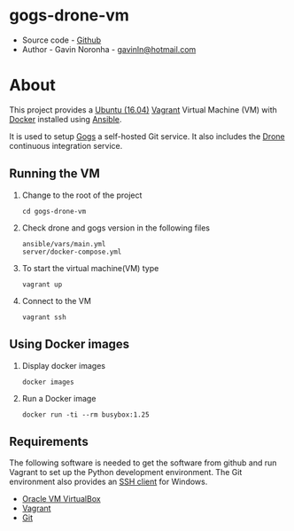 # gogs-drone-vm

* Source code - [Github][10]
* Author - Gavin Noronha - <gavinln@hotmail.com>

[10]: https://github.com/gavinln/gogs-drone-vm

# About

This project provides a [Ubuntu (16.04)][20] [Vagrant][30] Virtual Machine
(VM) with [Docker][40] installed using [Ansible][50].

[20]: http://releases.ubuntu.com/14.04/
[30]: http://www.vagrantup.com/
[40]: https://www.docker.com/
[50]: https://www.ansible.com/

It is used to setup [Gogs][60] a self-hosted Git service. It also includes
the [Drone][70] continuous integration service.

[60]: https://gogs.io/
[70]: http://try.drone.io/

## Running the VM

1. Change to the root of the project

    ```
    cd gogs-drone-vm
    ```

2. Check drone and gogs version in the following files

    ```
    ansible/vars/main.yml
    server/docker-compose.yml
    ```

3. To start the virtual machine(VM) type

    ```
    vagrant up
    ```

4. Connect to the VM

    ```
    vagrant ssh
    ```


## Using Docker images

1. Display docker images

    ```
    docker images
    ```

2. Run a Docker image

    ```
    docker run -ti --rm busybox:1.25
    ```

## Requirements

The following software is needed to get the software from github and run
Vagrant to set up the Python development environment. The Git environment
also provides an [SSH  client][200] for Windows.

* [Oracle VM VirtualBox][210]
* [Vagrant][220]
* [Git][230]

[200]: http://en.wikipedia.org/wiki/Secure_Shell
[210]: https://www.virtualbox.org/
[220]: http://vagrantup.com/
[230]: http://git-scm.com/
